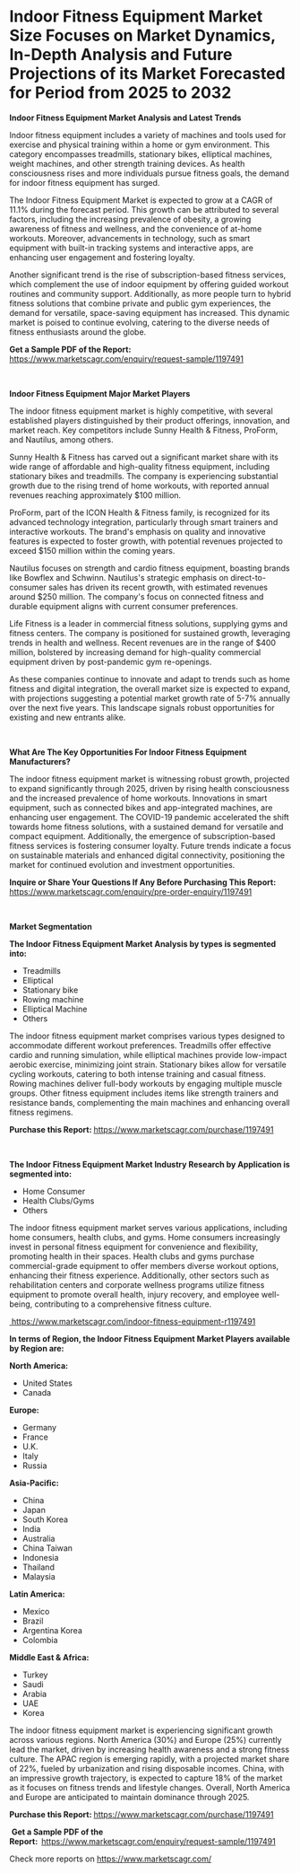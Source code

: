 <p><h1>Indoor Fitness Equipment Market Size Focuses on Market Dynamics, In-Depth Analysis and Future Projections of its Market Forecasted for Period from 2025 to 2032</h1></p><p><strong>Indoor Fitness Equipment Market Analysis and Latest Trends</strong></p>
<p><p>Indoor fitness equipment includes a variety of machines and tools used for exercise and physical training within a home or gym environment. This category encompasses treadmills, stationary bikes, elliptical machines, weight machines, and other strength training devices. As health consciousness rises and more individuals pursue fitness goals, the demand for indoor fitness equipment has surged.</p><p>The Indoor Fitness Equipment Market is expected to grow at a CAGR of 11.1% during the forecast period. This growth can be attributed to several factors, including the increasing prevalence of obesity, a growing awareness of fitness and wellness, and the convenience of at-home workouts. Moreover, advancements in technology, such as smart equipment with built-in tracking systems and interactive apps, are enhancing user engagement and fostering loyalty.</p><p>Another significant trend is the rise of subscription-based fitness services, which complement the use of indoor equipment by offering guided workout routines and community support. Additionally, as more people turn to hybrid fitness solutions that combine private and public gym experiences, the demand for versatile, space-saving equipment has increased. This dynamic market is poised to continue evolving, catering to the diverse needs of fitness enthusiasts around the globe.</p></p>
<p><strong>Get a Sample PDF of the Report:&nbsp;</strong> <a href="https://www.marketscagr.com/enquiry/request-sample/1197491?utm_campaign=2235&utm_medium=2&utm_source=Github&utm_content=ia&utm_term=19022025&utm_id=indoor-fitness-equipment">https://www.marketscagr.com/enquiry/request-sample/1197491</a></p>
<p>&nbsp;</p>
<p><strong>Indoor Fitness Equipment Major Market Players</strong></p>
<p><p>The indoor fitness equipment market is highly competitive, with several established players distinguished by their product offerings, innovation, and market reach. Key competitors include Sunny Health & Fitness, ProForm, and Nautilus, among others.</p><p>Sunny Health & Fitness has carved out a significant market share with its wide range of affordable and high-quality fitness equipment, including stationary bikes and treadmills. The company is experiencing substantial growth due to the rising trend of home workouts, with reported annual revenues reaching approximately $100 million.</p><p>ProForm, part of the ICON Health & Fitness family, is recognized for its advanced technology integration, particularly through smart trainers and interactive workouts. The brand's emphasis on quality and innovative features is expected to foster growth, with potential revenues projected to exceed $150 million within the coming years.</p><p>Nautilus focuses on strength and cardio fitness equipment, boasting brands like Bowflex and Schwinn. Nautilus's strategic emphasis on direct-to-consumer sales has driven its recent growth, with estimated revenues around $250 million. The company's focus on connected fitness and durable equipment aligns with current consumer preferences.</p><p>Life Fitness is a leader in commercial fitness solutions, supplying gyms and fitness centers. The company is positioned for sustained growth, leveraging trends in health and wellness. Recent revenues are in the range of $400 million, bolstered by increasing demand for high-quality commercial equipment driven by post-pandemic gym re-openings.</p><p>As these companies continue to innovate and adapt to trends such as home fitness and digital integration, the overall market size is expected to expand, with projections suggesting a potential market growth rate of 5-7% annually over the next five years. This landscape signals robust opportunities for existing and new entrants alike.</p></p>
<p>&nbsp;</p>
<p><strong>What Are The Key Opportunities For Indoor Fitness Equipment Manufacturers?</strong></p>
<p><p>The indoor fitness equipment market is witnessing robust growth, projected to expand significantly through 2025, driven by rising health consciousness and the increased prevalence of home workouts. Innovations in smart equipment, such as connected bikes and app-integrated machines, are enhancing user engagement. The COVID-19 pandemic accelerated the shift towards home fitness solutions, with a sustained demand for versatile and compact equipment. Additionally, the emergence of subscription-based fitness services is fostering consumer loyalty. Future trends indicate a focus on sustainable materials and enhanced digital connectivity, positioning the market for continued evolution and investment opportunities.</p></p>
<p><strong>Inquire or Share Your Questions If Any Before Purchasing This Report:</strong> <a href="https://www.marketscagr.com/enquiry/pre-order-enquiry/1197491?utm_campaign=2235&utm_medium=2&utm_source=Github&utm_content=ia&utm_term=19022025&utm_id=indoor-fitness-equipment">https://www.marketscagr.com/enquiry/pre-order-enquiry/1197491</a></p>
<p>&nbsp;</p>
<p><strong>Market Segmentation</strong></p>
<p><strong>The Indoor Fitness Equipment Market Analysis by types is segmented into:</strong></p>
<p><ul><li>Treadmills</li><li>Elliptical</li><li>Stationary bike</li><li>Rowing machine</li><li>Elliptical Machine</li><li>Others</li></ul></p>
<p><p>The indoor fitness equipment market comprises various types designed to accommodate different workout preferences. Treadmills offer effective cardio and running simulation, while elliptical machines provide low-impact aerobic exercise, minimizing joint strain. Stationary bikes allow for versatile cycling workouts, catering to both intense training and casual fitness. Rowing machines deliver full-body workouts by engaging multiple muscle groups. Other fitness equipment includes items like strength trainers and resistance bands, complementing the main machines and enhancing overall fitness regimens.</p></p>
<p><strong>Purchase this Report:&nbsp;</strong><a href="https://www.marketscagr.com/purchase/1197491?utm_campaign=2235&utm_medium=2&utm_source=Github&utm_content=ia&utm_term=19022025&utm_id=indoor-fitness-equipment">https://www.marketscagr.com/purchase/1197491</a></p>
<p>&nbsp;</p>
<p><strong>The Indoor Fitness Equipment Market Industry Research by Application is segmented into:</strong></p>
<p><ul><li>Home Consumer</li><li>Health Clubs/Gyms</li><li>Others</li></ul></p>
<p><p>The indoor fitness equipment market serves various applications, including home consumers, health clubs, and gyms. Home consumers increasingly invest in personal fitness equipment for convenience and flexibility, promoting health in their spaces. Health clubs and gyms purchase commercial-grade equipment to offer members diverse workout options, enhancing their fitness experience. Additionally, other sectors such as rehabilitation centers and corporate wellness programs utilize fitness equipment to promote overall health, injury recovery, and employee well-being, contributing to a comprehensive fitness culture.</p></p>
<p><a href="https://www.marketscagr.com/indoor-fitness-equipment-r1197491?utm_campaign=2235&utm_medium=2&utm_source=Github&utm_content=ia&utm_term=19022025&utm_id=indoor-fitness-equipment">&nbsp;https://www.marketscagr.com/indoor-fitness-equipment-r1197491</a></p>
<p><strong>In terms of Region, the Indoor Fitness Equipment Market Players available by Region are:</strong></p>
<p>
    <p> <strong> North America: </strong>
        <ul>
            <li>United States</li>
            <li>Canada</li>
        </ul>
        </p> 
    <p> <strong> Europe: </strong>
        <ul>
            <li>Germany</li>
            <li>France</li>
            <li>U.K.</li>
            <li>Italy</li>
            <li>Russia</li>
        </ul>
        </p> 
    <p> <strong> Asia-Pacific: </strong>
        <ul>
            <li>China</li>
            <li>Japan</li>
            <li>South Korea</li>
            <li>India</li>
            <li>Australia</li>
            <li>China Taiwan</li>
            <li>Indonesia</li>
            <li>Thailand</li>
            <li>Malaysia</li>
        </ul>
        </p> 
    <p> <strong> Latin America: </strong>
        <ul>
            <li>Mexico</li>
            <li>Brazil</li>
            <li>Argentina Korea</li>
            <li>Colombia</li>
        </ul>
        </p> 
    <p> <strong> Middle East & Africa: </strong>
        <ul>
            <li>Turkey</li>
            <li>Saudi</li>
            <li>Arabia</li>
            <li>UAE</li>
            <li>Korea</li>
        </ul>
    </p>
    </p>
<p><p>The indoor fitness equipment market is experiencing significant growth across various regions. North America (30%) and Europe (25%) currently lead the market, driven by increasing health awareness and a strong fitness culture. The APAC region is emerging rapidly, with a projected market share of 22%, fueled by urbanization and rising disposable incomes. China, with an impressive growth trajectory, is expected to capture 18% of the market as it focuses on fitness trends and lifestyle changes. Overall, North America and Europe are anticipated to maintain dominance through 2025.</p></p>
<p><strong>Purchase this Report: </strong><a href="https://www.marketscagr.com/purchase/1197491?utm_campaign=2235&utm_medium=2&utm_source=Github&utm_content=ia&utm_term=19022025&utm_id=indoor-fitness-equipment">https://www.marketscagr.com/purchase/1197491</a></p>
<p>&nbsp;<strong>Get a Sample PDF of the Report:&nbsp;&nbsp;</strong><a href="https://www.marketscagr.com/enquiry/request-sample/1197491?utm_campaign=2235&utm_medium=2&utm_source=Github&utm_content=ia&utm_term=19022025&utm_id=indoor-fitness-equipment">https://www.marketscagr.com/enquiry/request-sample/1197491</a></p>
<p><strong></strong></p>
<p>Check more reports on <a href="https://www.marketscagr.com/?utm_campaign=2235&utm_medium=2&utm_source=Github&utm_content=ia&utm_term=19022025&utm_id=indoor-fitness-equipment">https://www.marketscagr.com/</a></p>